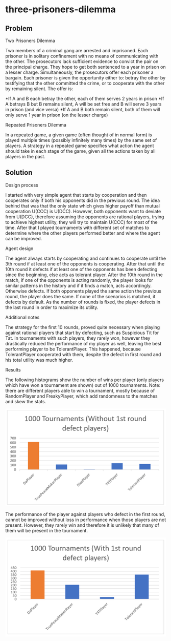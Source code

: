 # three-prisoners-dilemma


## Problem

Two Prisoners Dilemma

Two members of a criminal gang are arrested and imprisoned. Each prisoner is in solitary confinement with no means of communicating with the other. The prosecutors lack sufficient evidence to convict the pair on the principal charge. They hope to get both sentenced to a year in prison on a lesser charge. Simultaneously, the prosecutors offer each prisoner a bargain. Each prisoner is given the opportunity either to: betray the other by testifying that the other committed the crime, or to cooperate with the other by remaining silent. The offer is:

*If A and B each betray the other, each of them serves 2 years in prison
*If A betrays B but B remains silent, A will be set free and B will serve 3 years in prison (and vice versa)
*If A and B both remain silent, both of them will only serve 1 year in prison (on the lesser charge)

Repeated Prisoners Dilemma

In a repeated game, a given game (often thought of in normal form) is played multiple times (possibly
infinitely many times) by the same set of players. A strategy in a repeated game specifies what action the agent should take in each stage of the game,
given all the actions taken by all players in the past.

## Solution

Design process

I started with very simple agent that starts by cooperation and then cooperates only if both his opponents did in the previous round. The idea behind that was that the only state which gives higher payoff than mutual cooperation U(CCC) is U(DCC). However, both opponents want to deviate from U(DCC), therefore assuming the opponents are rational players, trying to achieve highest utility, they will try to maintain U(CCC) for most of the time. After that I played tournaments with different set of matches to determine where the other players performed better and where the agent can be improved. 

Agent design

The agent always starts by cooperating and continues to cooperate until the 3th round if at least one of the opponents is cooperating. After that until the 10th round it defects if at least one of the opponents has been defecting since the beginning, else acts as tolerant player. After the 10th round in the match, if one of the opponents is acting randomly, the player looks for similar patterns in the history and if it finds a match, acts accordingly. Otherwise defects. If both opponents played the same action the previous round, the player does the same. If none of the scenarios is matched, it defects by default. As the number of rounds is fixed, the player defects in the last round in order to maximize its utility.

Additional notes

The strategy for the first 10 rounds, proved quite necessary when playing against rational players that start by defecting, such as Suspicious Tit for Tat. In tournaments with such players, they rarely won, however they drastically reduced the performance of my player as well, leaving the best performing player to be TolerantPlayer. This happened, because TolerantPlayer cooperated with them, despite the defect in first round and his total utility was much higher.


Results

The following histograms show the number of wins per player (only players which have won a tournament are shown) out of 1000 tournaments. Note: there are different players able to win a tournament, mostly because of RandomPlayer and FreakyPlayer, which add randomness to the matches and skew the stats.

![](images/results_no_frd.PNG?raw=true)

The performance of the player against players who defect in the first round, cannot be improved without loss in performance when those players are not present. However, they rarely win and therefore it is unlikely that many of them will be present in the tournament.

![](images/results_frd.PNG?raw=true)